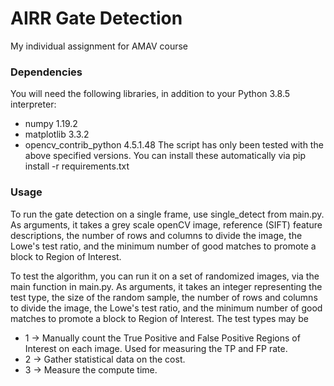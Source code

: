 # AIRR Gate Detection
My individual assignment for AMAV course

### Dependencies
You will need the following libraries, in addition to your Python 3.8.5 interpreter:
- numpy 1.19.2
- matplotlib 3.3.2
- opencv_contrib_python 4.5.1.48
The script has only been tested with the above specified versions. You can install these automatically via pip install -r requirements.txt

### Usage
To run the gate detection on a single frame, use single_detect from main.py. As arguments, it takes a grey scale openCV image, reference (SIFT) feature descriptions, the number of rows and columns to divide the image, the Lowe's test ratio, and the minimum number of good matches to promote a block to Region of Interest.

To test the algorithm, you can run it on a set of randomized images, via the main function in main.py. As arguments, it takes an integer representing the test type, the size of the random sample, the number of rows and columns to divide the image, the Lowe's test ratio, and the minimum number of good matches to promote a block to Region of Interest. The test types may be
- 1 ->    Manually count the True Positive and False Positive Regions of Interest on each image. Used for measuring the TP and FP rate.
- 2 ->    Gather statistical data on the cost.
- 3 ->    Measure the compute time.
